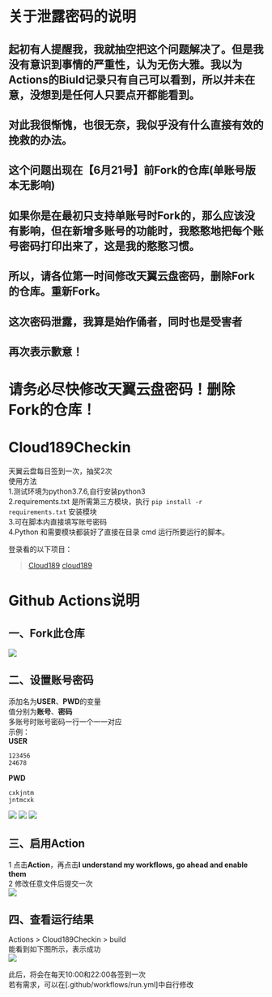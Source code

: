 # 关于泄露密码的说明
## 起初有人提醒我，我就抽空把这个问题解决了。但是我没有意识到事情的严重性，认为无伤大雅。我以为Actions的Biuld记录只有自己可以看到，所以并未在意，没想到是任何人只要点开都能看到。
## 对此我很惭愧，也很无奈，我似乎没有什么直接有效的挽救的办法。
## 这个问题出现在【6月21号】前Fork的仓库(单账号版本无影响)
## 如果你是在最初只支持单账号时Fork的，那么应该没有影响，但在新增多账号的功能时，我憨憨地把每个账号密码打印出来了，这是我的憨憨习惯。
## 所以，请各位第一时间修改天翼云盘密码，删除Fork的仓库。重新Fork。
## 这次密码泄露，我算是始作俑者，同时也是受害者
## 再次表示歉意！
# 请务必尽快修改天翼云盘密码！删除Fork的仓库！

# Cloud189Checkin
天翼云盘每日签到一次，抽奖2次  
使用方法  
1.测试环境为python3.7.6,自行安装python3  
2.requirements.txt 是所需第三方模块，执行 `pip install -r requirements.txt` 安装模块  
3.可在脚本内直接填写账号密码  
4.Python 和需要模块都装好了直接在目录 cmd 运行所要运行的脚本。  

登录看的以下项目：
> [Cloud189](https://github.com/Dawnnnnnn/Cloud189)
> [cloud189](https://github.com/Aruelius/cloud189)

# Github Actions说明
## 一、Fork此仓库
![](http://tu.yaohuo.me/imgs/2020/06/f059fe73afb4ef5f.png)
## 二、设置账号密码
添加名为**USER**、**PWD**的变量  
值分别为**账号**、**密码**  
多账号时账号密码一行一个一一对应  
示例：  
**USER**  
```
123456
24678
```
**PWD**  
```
cxkjntm
jntmcxk
```
![](http://tu.yaohuo.me/imgs/2020/06/748bf9c0ca6143cd.png)
![](http://tu.yaohuo.me/imgs/2020/06/af2013b1ef5d8430.png)
![](http://tu.yaohuo.me/imgs/2020/06/09c22adcec7b5d81.png)

## 三、启用Action
1 点击**Action**，再点击**I understand my workflows, go ahead and enable them**  
2 修改任意文件后提交一次  
![](http://tu.yaohuo.me/imgs/2020/06/34ca160c972b9927.png)

## 四、查看运行结果
Actions > Cloud189Checkin > build  
能看到如下图所示，表示成功  
![](http://tu.yaohuo.me/imgs/2020/06/b9e596c99f3835e0.png)

此后，将会在每天10:00和22:00各签到一次  
若有需求，可以在[.github/workflows/run.yml]中自行修改
